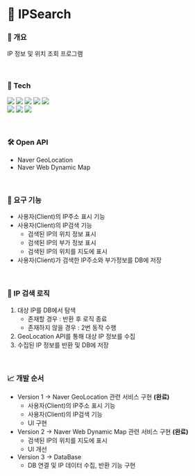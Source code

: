 # 🚀 IPSearch

### 📄 개요
IP 정보 및 위치 조회 프로그램

<br/>

### :hammer: Tech
<img src="https://img.shields.io/badge/HTML5-E34F26?style=flat-square&logo=HTML5&logoColor=white"/></a> 
<img src="https://img.shields.io/badge/CSS3-1572B6?style=flat-square&logo=CSS3&logoColor=white"/></a> 
<img src="https://img.shields.io/badge/JavaScript-F7DF1E?style=flat-square&logo=JavaScript&logoColor=white"/></a>
<img src="https://img.shields.io/badge/jQuery-0769AD?style=flat-square&logo=jQuery&logoColor=white"/></a> 
<img src="https://img.shields.io/badge/Bootstrap-7952B3?style=flat-square&logo=Bootstrap&logoColor=white"/></a></br>
<img src="https://img.shields.io/badge/Spring-6DB33F?style=flat-square&logo=Spring&logoColor=white"/></a>
<img src="https://img.shields.io/badge/Java-007396?style=flat-square&logo=Java&logoColor=white"/></a>
<img src="https://img.shields.io/badge/MariaDB-003545?style=flat-square&logo=MariaDB&logoColor=white"/></a>

<br/>

### 🛠️ Open API
- Naver GeoLocation
- Naver Web Dynamic Map 

<br/>

### 📜 요구 기능
- 사용자(Client)의 IP주소 표시 기능
- 사용자(Client)의 IP검색 기능
  * 검색된 IP의 위치 정보 표시 
  * 검색된 IP의 부가 정보 표시
  * 검색된 IP의 위치를 지도에 표시
- 사용자(Client)가 검색한 IP주소와 부가정보를 DB에 저장

<br/>

### 📌 IP 검색 로직
1. 대상 IP를 DB에서 탐색
    * 존재할 경우 : 반환 후 로직 종료
    * 존재하지 않을 경우 : 2번 동작 수행
2. GeoLocation API를 통해 대상 IP 정보를 수집
3. 수집된 IP 정보를 반환 및 DB에 저장

<br/>

### 📈 개발 순서
- Version 1 -> Naver GeoLocation 관련 서비스 구현 <strong>(완료)</strong>
  * 사용자(Client)의 IP주소 표시 기능
  * 사용자(Client)의 IP검색 기능 
  * UI 구현
- Version 2 -> Naver Web Dynamic Map 관련 서비스 구현 <strong>(완료)</strong>
  * 검색된 IP의 위치를 지도에 표시
  * UI 개선
- Version 3 -> DataBase
  * DB 연결 및 IP 데이터 수집, 반환 기능 구현
